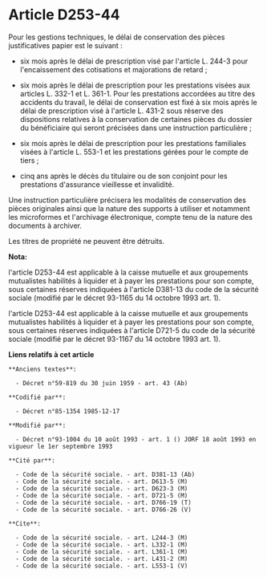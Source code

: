 # Article D253-44

Pour les gestions techniques, le délai de conservation des pièces justificatives papier est le suivant :

- six mois après le délai de prescription visé par l'article L. 244-3 pour l'encaissement des cotisations et majorations de
retard ;

- six mois après le délai de prescription pour les prestations visées aux articles L. 332-1 et L. 361-1. Pour les prestations
accordées au titre des accidents du travail, le délai de conservation est fixé à six mois après le délai de prescription visé
à l'article L. 431-2 sous réserve des dispositions relatives à la conservation de certaines pièces du dossier du bénéficiaire
qui seront précisées dans une instruction particulière ;

- six mois après le délai de prescription pour les prestations familiales visées à l'article L. 553-1 et les prestations
gérées pour le compte de tiers ;

- cinq ans après le décès du titulaire ou de son conjoint pour les prestations d'assurance vieillesse et invalidité.

Une instruction particulière précisera les modalités de conservation des pièces originales ainsi que la nature des supports à
utiliser et notamment les microformes et l'archivage électronique, compte tenu de la nature des documents à archiver.

Les titres de propriété ne peuvent être détruits.

**Nota:**

l'article D253-44 est applicable à la caisse mutuelle et aux groupements mutualistes habilités à liquider et à payer les
prestations pour son compte, sous certaines réserves indiquées à l'article D381-13 du code de la sécurité sociale (modifié
par le décret 93-1165 du 14 octobre 1993 art. 1).  

l'article D253-44 est applicable à la caisse mutuelle et aux groupements mutualistes habilités à liquider et à payer les
prestations pour son compte, sous certaines réserves indiquées à l'article D721-5 du code de la sécurité sociale (modifié par
le décret 93-1167 du 14 octobre 1993 art. 1).

**Liens relatifs à cet article**

	**Anciens textes**:

	  - Décret n°59-819 du 30 juin 1959 - art. 43 (Ab)

	**Codifié par**:

	  - Décret n°85-1354 1985-12-17

	**Modifié par**:

	  - Décret n°93-1004 du 10 août 1993 - art. 1 () JORF 18 août 1993 en vigueur le 1er septembre 1993

	**Cité par**:

	  - Code de la sécurité sociale. - art. D381-13 (Ab)
	  - Code de la sécurité sociale. - art. D613-5 (M)
	  - Code de la sécurité sociale. - art. D623-3 (M)
	  - Code de la sécurité sociale. - art. D721-5 (M)
	  - Code de la sécurité sociale. - art. D766-19 (T)
	  - Code de la sécurité sociale. - art. D766-26 (V)

	**Cite**:

	  - Code de la sécurité sociale. - art. L244-3 (M)
	  - Code de la sécurité sociale. - art. L332-1 (M)
	  - Code de la sécurité sociale. - art. L361-1 (M)
	  - Code de la sécurité sociale. - art. L431-2 (M)
	  - Code de la sécurité sociale. - art. L553-1 (V)
